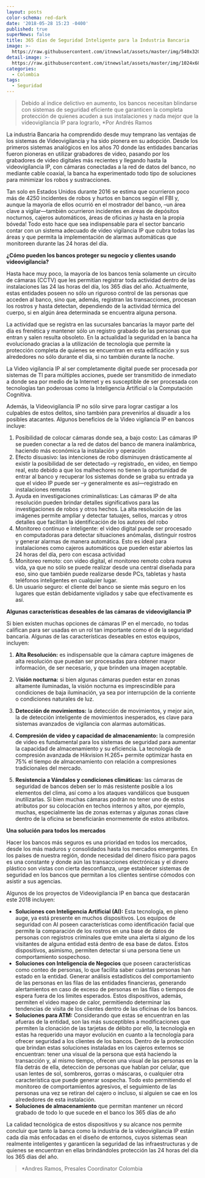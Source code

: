 ```yaml
---
layout: posts
color-schema: red-dark
date: '2018-05-28 15:23 -0400'
published: true
superNews: false
title: 365 días de Seguridad Inteligente para la Industria Bancaria
image: >-
  https://raw.githubusercontent.com/itnewslat/assets/master/img/540x320/banco-p.jpg
detail-image: >-
  https://raw.githubusercontent.com/itnewslat/assets/master/img/1024x680/Banco-g.jpg
categories:
  - Colombia
tags:
  - Seguridad
---
```

> Debido al índice delictivo en aumento, los bancos necesitan blindarse con sistemas de seguridad eficiente que garanticen la completa protección de quienes acuden a sus instalaciones y nada mejor que la videovigilancia IP para lograrlo, *Por Andrés Ramos

La industria Bancaria ha comprendido desde muy temprano las ventajas de los sistemas de Videovigilancia y ha sido pionera en su adopción. Desde los primeros sistemas analógicos en los años 70 donde las entidades bancarias fueron pioneras en utilizar grabadores de video, pasando por los grabadores de video digitales más recientes y llegando hasta la videovigilancia IP, con cámaras conectadas a la red de datos del banco, no mediante cable coaxial, la banca ha experimentado todo tipo de soluciones para minimizar los robos y sustracciones.

Tan solo en Estados Unidos durante 2016 se estima que ocurrieron poco más de 4250 incidentes de robos y hurtos en bancos según el FBI y, aunque la mayoría de ellos ocurrió en el mostrador del banco, –un área clave a vigilar—también ocurrieron incidentes en áreas de depósitos nocturnos, cajeros automáticos, áreas de oficinas ¡y hasta en la propia bóveda! Todo esto hace que sea indispensable para el sector bancario contar con un sistema adecuado de video vigilancia IP que cubra todas las áreas y que permita la implementación de alarmas automáticas que monitoreen durante las 24 horas del día.

**¿Cómo pueden los bancos proteger su negocio y clientes usando videovigilancia?**

Hasta hace muy poco, la mayoría de los bancos tenía solamente un circuito de cámaras (CCTV) que les permitían registrar toda actividad dentro de las instalaciones las 24 las horas del día, los 365 días del año. Actualmente, estas entidades poseen no sólo un riguroso control de las personas que acceden al banco, sino que, además, registran las transacciones, procesan los rostros y hasta detectan, dependiendo de la actividad térmica del cuerpo, si en algún área determinada se encuentra alguna persona. 

La actividad que se registra en las sucursales bancarias la mayor parte del día es frenética y mantener sólo un registro grabado de las personas que entran y salen resulta obsoleto. En la actualidad la seguridad en la banca ha evolucionado gracias a la utilización de tecnología que permite la protección completa de quienes se encuentran en esta edificación y sus alrededores no sólo durante el día, si no también durante la noche.

La Video vigilancia IP al ser completamente digital puede ser procesada por sistemas de TI para múltiples acciones, puede ser transmitido de inmediato a donde sea por medio de la Internet y es susceptible de ser procesada con tecnologías tan poderosas como la Inteligencia Artificial o la Computación Cognitiva. 

Además, la Videovigilancia IP no sólo sirve para lograr castigar a los culpables de estos delitos, sino también para prevenirlos al disuadir a los posibles atacantes. Algunos beneficios de la Video vigilancia IP en bancos incluye:

1. Posibilidad de colocar cámaras donde sea, a bajo costo: Las cámaras IP se pueden conectar a la red de datos del banco de manera inalámbrica, haciendo más económica la instalación y operación
2. Efecto disuasivo: las intenciones de robo disminuyen drásticamente al existir la posibilidad de ser detectado –y registrado_ en video, en tiempo real, esto debido a que los malhechores no tienen la oportunidad de entrar al banco y recuperar los sistemas donde se graba su entrada ya que el video IP puede ser –y generalmente es así—registrado en instalaciones remotas
3. Ayuda en investigaciones criminalísticas: Las cámaras IP de alta resolución pueden brindar detalles significativos para las investigaciones de robos y otros hechos. La alta resolución de las imágenes permite ampliar y detectar tatuajes, sellos, marcas y otros detalles que facilitan la identificación de los autores del robo
4. Monitoreo continuo e inteligente: el video digital puede ser procesado en computadoras para detectar situaciones anómalas, distinguir rostros y generar alarmas de manera automática. Esto es ideal para instalaciones como cajeros automáticos que pueden estar abiertos las 24 horas del día, pero con escasa actividad
5. Monitoreo remoto: con video digital, el monitoreo remoto cobra nueva vida, ya que no sólo se puede realizar desde una central diseñada para eso, sino que también puede realizarse desde PCs, tabletas y hasta teléfonos inteligentes en cualquier lugar.
6. Un usuario seguro: el cliente del banco se siente más seguro en los lugares que están debidamente vigilados y sabe que efectivamente es así.

**Algunas características deseables de las cámaras de videovigilancia IP**

Si bien existen muchas opciones de cámaras IP en el mercado, no todas califican para ser usadas en un rol tan importante como el de la seguridad bancaria.  Algunas de las características deseables en estos equipos, incluyen:

1. **Alta Resolución:** es indispensable que la cámara capture imágenes de alta resolución que puedan ser procesadas para obtener mayor información, de ser necesario, y que brinden una imagen aceptable.

2. V**isión nocturna:** si bien algunas cámaras pueden estar en zonas altamente iluminadas, la visión nocturna es imprescindible para condiciones de baja iluminación, ya sea por interrupción de la corriente o condiciones naturales de luz.

3. **Detección de movimientos:** la detección de movimientos, y mejor aún, la de detección inteligente de movimientos inesperados, es clave para sistemas avanzados de vigilancia con alarmas automáticas.

4. **Compresión de video y capacidad de almacenamiento:** la compresión de video es fundamental para los sistemas de seguridad para aumentar la capacidad de almacenamiento y su eficiencia. La tecnología de compresión avanzada de Hikvision H.265+ permite optimizar hasta en 75% el tiempo de almacenamiento con relación a compresiones tradicionales del mercado.

5. **Resistencia a Vándalos y condiciones climáticas:** las cámaras de seguridad de bancos deben ser lo más resistente posible a los elementos del clima, así como a los ataques vandálicos que busquen inutilizarlas. Si bien muchas cámaras podrán no tener uno de estos atributos por su colocación en techos internos y altos, por ejemplo, muchas, especialmente las de zonas externas y algunas zonas clave dentro de la oficina se beneficiarán enormemente de estos atributos.

**Una solución para todos los mercados**

Hacer los bancos más seguros es una prioridad en todos los mercados, desde los más maduros y consolidados hasta los mercados emergentes. En los países de nuestra región, donde necesidad del dinero físico para pagos es una constante y donde aún las transacciones electrónicas y el dinero plástico son vistas con cierta desconfianza, urge establecer sistemas de seguridad en los bancos que permitan a los clientes sentirse cómodos con asistir a sus agencias.  

Algunos de los proyectos de Videovigilancia IP en banca que destacarán este 2018 incluyen:

- **Soluciones con Inteligencia Artificial (AI):** Esta tecnología, en pleno auge, ya está presente en muchos dispositivos. Los equipos de seguridad con AI poseen características como identificación facial que permite la comparación de los rostros en una base de datos de personas con registros criminales que emite una alerta si alguno de los visitantes de alguna entidad está dentro de esa base de datos. Estos dispositivos, asimismo, permiten detectar si una persona tiene un comportamiento sospechoso.
- **Soluciones con Inteligencia de Negocios** que poseen características como conteo de personas, lo que facilita saber cuántas personas han estado en la entidad. Generar análisis estadísticos del comportamiento de las personas en las filas de las entidades financieras, generando alertamientos en caso de exceso de personas en las filas o tiempos de espera fuera de los limites esperados. Estos dispositivos, además, permiten el video mapeo de calor, permitiendo determinar las tendencias de visita de los clientes dentro de las oficinas de los bancos.
- **Soluciones para ATM:** Considerando que estas se encuentran en las afueras de la entidad, son las más susceptibles a modificaciones que permiten la clonación de las tarjetas de débito por ello, la tecnología en estas ha requerido una mayor evolución en cuanto a la tecnología para ofrecer seguridad a los clientes de los bancos.  Dentro de la protección que brindan estas soluciones instaladas en los cajeros externos se encuentran: tener una visual de la persona que está haciendo la transacción y, al mismo tiempo, ofrecen una visual de las personas en la fila detrás de ella, detección de personas que hablan por celular, que usan lentes de sol, sombreros, gorras o máscaras, o cualquier otra característica que puede generar sospecha. Todo esto permitiendo el monitoreo de comportamientos agresivos, el seguimiento de las personas una vez se retiran del cajero o incluso, si alguien se cae en los alrededores de esta instalación.
- **Soluciones de almacenamiento** que permitan mantener un récord grabado de todo lo que sucede en el banco los 365 días de año

La calidad tecnológica de estos dispositivos y su alcance nos permite concluir que tanto la banca como la industria de la videovigilancia IP están cada día más enfocadas en el diseño de entornos, cuyos sistemas sean realmente inteligentes y garanticen la seguridad de las infraestructuras y de quienes se encuentran en ellas brindándoles protección las 24 horas del día los 365 días del año.

> *Andres Ramos, Presales Coordinator Colombia

